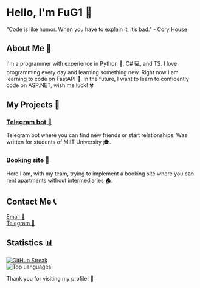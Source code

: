 <!DOCTYPE html>
<html lang="en">
<head>
    <meta charset="UTF-8">
    <meta name="viewport" content="width=device-width, initial-scale=1.0">
</head>
<body>

<h1>Hello, I'm FuG1 👋</h1>

<div class="quote">"Code is like humor. When you have to explain it, it’s bad." - Cory House</div>

<h2>About Me 🤖</h2>
<p>I'm a programmer with experience in Python 🐍, C# 💻, and TS. I love programming every day and learning something new. Right now I am learning to code on FastAPI 🚀. In the future, I want to learn to confidently code on ASP.NET, wish me luck! 🍀</p>

<h2>My Projects 📂</h2>
<div class="project">
    <h3><a href="https://github.com/FuG1/MIITBOT">Telegram bot 🤖</a></h3>
    <p>Telegram bot where you can find new friends or start relationships. Was written for students of MIIT University 🎓.</p>
</div>
<div class="project">
    <h3><a href="https://github.com/FuG1/domaren">Booking site 🏨</a></h3>
    <p>Here I am, with my team, trying to implement a booking site where you can rent apartments without intermediaries 🏠.</p>
</div>

<h2 class="contact">Contact Me 📞</h2>
<p>
    <a href="mailto:a9685679275@gmail.com">Email 📧</a><br>
    <a href="https://t.me/sbpeth">Telegram 📱</a>
</p>

<div class="stats">
    <h2>Statistics 📊</h2>
    <a href="https://git.io/streak-stats"><img src="https://streak-stats.demolab.com?user=FuG1&theme=dark&hide_border=true&short_numbers=true" alt="GitHub Streak" /></a> </br>
    <img src="https://github-readme-stats.vercel.app/api/top-langs/?username=FuG1&layout=compact&theme=dark" alt="Top Languages">
</div>

<div class="footer">
    <p>Thank you for visiting my profile! 🌟</p>
</div>

</body>
</html>
